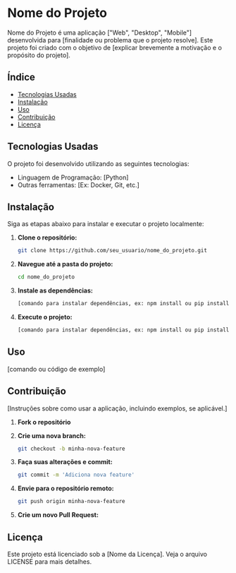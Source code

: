 # Nome do Projeto

Nome do Projeto é uma aplicação ["Web", "Desktop", "Mobile"] desenvolvida para [finalidade ou problema que o projeto resolve]. Este projeto foi criado com o objetivo de [explicar brevemente a motivação e o propósito do projeto].

## Índice
- [Tecnologias Usadas](#tecnologias-usadas)
- [Instalação](#instalação)
- [Uso](#uso)
- [Contribuição](#contribuição)
- [Licença](#licença)

## Tecnologias Usadas

O projeto foi desenvolvido utilizando as seguintes tecnologias:

- Linguagem de Programação: [Python] 
- Outras ferramentas: [Ex: Docker, Git, etc.] 

## Instalação

Siga as etapas abaixo para instalar e executar o projeto localmente:

1. **Clone o repositório:**
   ```bash
   git clone https://github.com/seu_usuario/nome_do_projeto.git
   
2. **Navegue até a pasta do projeto:**
   ```bash
   cd nome_do_projeto
   
3. **Instale as dependências:**
   ```bash
   [comando para instalar dependências, ex: npm install ou pip install -r requirements.txt]

4. **Execute o projeto:**
   ```bash
   [comando para instalar dependências, ex: npm install ou pip install -r requirements.txt]
   
## Uso

[comando ou código de exemplo]

## Contribuição

[Instruções sobre como usar a aplicação, incluindo exemplos, se aplicável.]

1. **Fork o repositório**

2. **Crie uma nova branch:**
   ```bash
   git checkout -b minha-nova-feature

3. **Faça suas alterações e commit:**
   ```bash
   git commit -m 'Adiciona nova feature'

4. **Envie para o repositório remoto:**
   ```bash
   git push origin minha-nova-feature

5. **Crie um novo Pull Request:**
   
## Licença

Este projeto está licenciado sob a [Nome da Licença]. Veja o arquivo LICENSE para mais detalhes.
